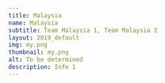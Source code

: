 ```yaml
---
title: Malaysia
name: Malaysia
subtitle: Team Malaysia 1, Team Malaysia 2
layout: 2019_default
img: my.png
thumbnail: my.png
alt: To be determined
description: Info 1
---
```


